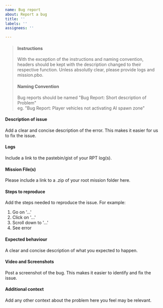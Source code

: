 ```yaml
---
name: Bug report
about: Report a bug
title: ''
labels: ''
assignees: ''

---
```


>#### Instructions
>
>With the exception of the instructions and naming convention, headers should be kept with the description changed to their respective function. Unless absolutly clear, please provide logs and mission.pbo.
>
>#### Naming Convention
>
>Bug reports should be named "Bug Report: Short description of Problem"  
>eg. "Bug Report: Player vehicles not activating AI spawn zone"

#### Description of issue

Add a clear and concise description of the error. This makes it easier for us to fix the issue.

#### Logs

Include a link to the pastebin/gist of your RPT log(s).

#### Mission File(s)

Please include a link to a .zip of your root mission folder here.

#### Steps to reproduce

Add the steps needed to reproduce the issue. For example:

1.  Go on '...'
2.  Click on '...'
3.  Scroll down to '...'
4.  See error

#### Expected behaviour

A clear and concise description of what you expected to happen.

#### Video and Screenshots

Post a screenshot of the bug. This makes it easier to identify and fix the issue.

#### Additional context

Add any other context about the problem here you feel may be relevant.
